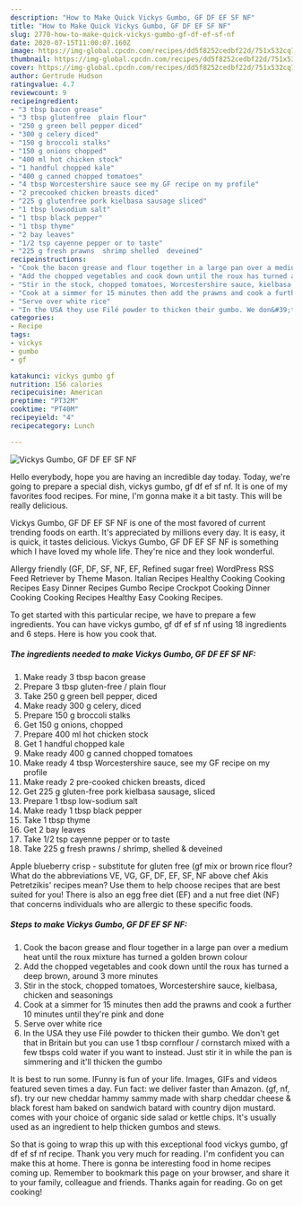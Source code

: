 ```yaml
---
description: "How to Make Quick Vickys Gumbo, GF DF EF SF NF"
title: "How to Make Quick Vickys Gumbo, GF DF EF SF NF"
slug: 2770-how-to-make-quick-vickys-gumbo-gf-df-ef-sf-nf
date: 2020-07-15T11:00:07.160Z
image: https://img-global.cpcdn.com/recipes/dd5f8252cedbf22d/751x532cq70/vickys-gumbo-gf-df-ef-sf-nf-recipe-main-photo.jpg
thumbnail: https://img-global.cpcdn.com/recipes/dd5f8252cedbf22d/751x532cq70/vickys-gumbo-gf-df-ef-sf-nf-recipe-main-photo.jpg
cover: https://img-global.cpcdn.com/recipes/dd5f8252cedbf22d/751x532cq70/vickys-gumbo-gf-df-ef-sf-nf-recipe-main-photo.jpg
author: Gertrude Hudson
ratingvalue: 4.7
reviewcount: 9
recipeingredient:
- "3 tbsp bacon grease"
- "3 tbsp glutenfree  plain flour"
- "250 g green bell pepper diced"
- "300 g celery diced"
- "150 g broccoli stalks"
- "150 g onions chopped"
- "400 ml hot chicken stock"
- "1 handful chopped kale"
- "400 g canned chopped tomatoes"
- "4 tbsp Worcestershire sauce see my GF recipe on my profile"
- "2 precooked chicken breasts diced"
- "225 g glutenfree pork kielbasa sausage sliced"
- "1 tbsp lowsodium salt"
- "1 tbsp black pepper"
- "1 tbsp thyme"
- "2 bay leaves"
- "1/2 tsp cayenne pepper or to taste"
- "225 g fresh prawns  shrimp shelled  deveined"
recipeinstructions:
- "Cook the bacon grease and flour together in a large pan over a medium heat until the roux mixture has turned a golden brown colour"
- "Add the chopped vegetables and cook down until the roux has turned a deep brown, around 3 more minutes"
- "Stir in the stock, chopped tomatoes, Worcestershire sauce, kielbasa, chicken and seasonings"
- "Cook at a simmer for 15 minutes then add the prawns and cook a further 10 minutes until they&#39;re pink and done"
- "Serve over white rice"
- "In the USA they use Filé powder to thicken their gumbo. We don&#39;t get that in Britain but you can use 1 tbsp cornflour / cornstarch mixed with a few tbsps cold water if you want to instead. Just stir it in while the pan is simmering and it&#39;ll thicken the gumbo"
categories:
- Recipe
tags:
- vickys
- gumbo
- gf

katakunci: vickys gumbo gf 
nutrition: 156 calories
recipecuisine: American
preptime: "PT32M"
cooktime: "PT40M"
recipeyield: "4"
recipecategory: Lunch

---
```



![Vickys Gumbo, GF DF EF SF NF](https://img-global.cpcdn.com/recipes/dd5f8252cedbf22d/751x532cq70/vickys-gumbo-gf-df-ef-sf-nf-recipe-main-photo.jpg)

Hello everybody, hope you are having an incredible day today. Today, we're going to prepare a special dish, vickys gumbo, gf df ef sf nf. It is one of my favorites food recipes. For mine, I'm gonna make it a bit tasty. This will be really delicious.

Vickys Gumbo, GF DF EF SF NF is one of the most favored of current trending foods on earth. It's appreciated by millions every day. It is easy, it is quick, it tastes delicious. Vickys Gumbo, GF DF EF SF NF is something which I have loved my whole life. They're nice and they look wonderful.

Allergy friendly (GF, DF, SF, NF, EF, Refined sugar free) WordPress RSS Feed Retriever by Theme Mason. Italian Recipes Healthy Cooking Cooking Recipes Easy Dinner Recipes Gumbo Recipe Crockpot Cooking Dinner Cooking Cooking Recipes Healthy Easy Cooking Recipes.


To get started with this particular recipe, we have to prepare a few ingredients. You can have vickys gumbo, gf df ef sf nf using 18 ingredients and 6 steps. Here is how you cook that.

<!--inarticleads1-->

##### The ingredients needed to make Vickys Gumbo, GF DF EF SF NF:

1. Make ready 3 tbsp bacon grease
1. Prepare 3 tbsp gluten-free / plain flour
1. Take 250 g green bell pepper, diced
1. Make ready 300 g celery, diced
1. Prepare 150 g broccoli stalks
1. Get 150 g onions, chopped
1. Prepare 400 ml hot chicken stock
1. Get 1 handful chopped kale
1. Make ready 400 g canned chopped tomatoes
1. Make ready 4 tbsp Worcestershire sauce, see my GF recipe on my profile
1. Make ready 2 pre-cooked chicken breasts, diced
1. Get 225 g gluten-free pork kielbasa sausage, sliced
1. Prepare 1 tbsp low-sodium salt
1. Make ready 1 tbsp black pepper
1. Take 1 tbsp thyme
1. Get 2 bay leaves
1. Take 1/2 tsp cayenne pepper or to taste
1. Take 225 g fresh prawns / shrimp, shelled &amp; deveined


Apple blueberry crisp - substitute for gluten free (gf mix or brown rice flour? What do the abbreviations VE, VG, GF, DF, EF, SF, NF above chef Akis Petretzikis&#39; recipes mean? Use them to help choose recipes that are best suited for you! There is also an egg free diet (EF) and a nut free diet (NF) that concerns individuals who are allergic to these specific foods. 

<!--inarticleads2-->

##### Steps to make Vickys Gumbo, GF DF EF SF NF:

1. Cook the bacon grease and flour together in a large pan over a medium heat until the roux mixture has turned a golden brown colour
1. Add the chopped vegetables and cook down until the roux has turned a deep brown, around 3 more minutes
1. Stir in the stock, chopped tomatoes, Worcestershire sauce, kielbasa, chicken and seasonings
1. Cook at a simmer for 15 minutes then add the prawns and cook a further 10 minutes until they&#39;re pink and done
1. Serve over white rice
1. In the USA they use Filé powder to thicken their gumbo. We don&#39;t get that in Britain but you can use 1 tbsp cornflour / cornstarch mixed with a few tbsps cold water if you want to instead. Just stir it in while the pan is simmering and it&#39;ll thicken the gumbo


It is best to run some. IFunny is fun of your life. Images, GIFs and videos featured seven times a day. Fun fact: we deliver faster than Amazon. (gf, nf, sf). try our new cheddar hammy sammy made with sharp cheddar cheese &amp; black forest ham baked on sandwich batard with country dijon mustard. comes with your choice of organic side salad or kettle chips. It&#39;s usually used as an ingredient to help thicken gumbos and stews. 

So that is going to wrap this up with this exceptional food vickys gumbo, gf df ef sf nf recipe. Thank you very much for reading. I'm confident you can make this at home. There is gonna be interesting food in home recipes coming up. Remember to bookmark this page on your browser, and share it to your family, colleague and friends. Thanks again for reading. Go on get cooking!
